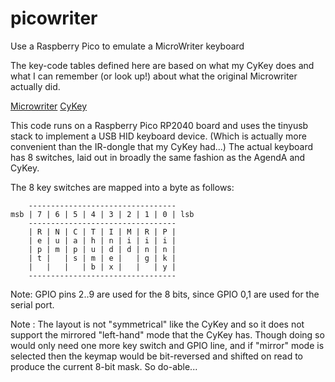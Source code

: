 # picowriter
Use a Raspberry Pico to emulate a MicroWriter keyboard

The key-code tables defined here are based on what my CyKey does and what I can
remember (or look up!) about what the original Microwriter actually did.

[Microwriter](https://en.wikipedia.org/wiki/Microwriter)
[CyKey](https://www.sites.google.com/site/cykeybellaire/home)

This code runs on a Raspberry Pico RP2040 board and uses the tinyusb stack
to implement a USB HID keyboard device.
(Which is actually more convenient than the IR-dongle that my CyKey had...)
The actual keyboard has 8 switches, laid out in broadly the same fashion as
the AgendA and CyKey.

The 8 key switches are mapped into a byte as follows:

```
    ---------------------------------
msb | 7 | 6 | 5 | 4 | 3 | 2 | 1 | 0 | lsb
    ---------------------------------
    | R | N | C | T | I | M | R | P |
    | e | u | a | h | n | i | i | i |
    | p | m | p | u | d | d | n | n |
    | t |   | s | m | e |   | g | k |
    |   |   |   | b | x |   |   | y |
    ---------------------------------
```

Note: GPIO pins 2..9 are used for the 8 bits, since GPIO 0,1 are used for
the serial port.


Note : The layout is not "symmetrical" like the CyKey and so it does not
support the mirrored "left-hand" mode that the CyKey has. Though doing so
would only need one more key switch and GPIO line, and if "mirror" mode
is selected then the keymap would be bit-reversed and shifted on read to
produce the current 8-bit mask. So do-able...
